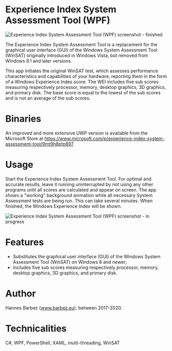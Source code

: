 # Experience Index System Assessment Tool (WPF)
![Experience Index System Assessment Tool (WPF) screenshot - finished](https://barbez.eu/wp-content/uploads/2020/07/image-1.png)

The Experience Index System Assessment Tool is a replacement for the graphical user interface (GUI) of the Windows System Assessment Tool (WinSAT) originally introduced in Windows Vista, but removed from Windows 8.1 and later versions.

This app initiates the original WinSAT test, which assesses performance characteristics and capabilities of your hardware, reporting them in the form of a Windows Experience Index score. The WEI includes five sub scores measuring respectively processor, memory, desktop graphics, 3D graphics, and primary disk. The base score is equal to the lowest of the sub scores and is not an average of the sub scores.

# Binaries
An improved and more extensive UWP version is available from the Microsoft Store at https://www.microsoft.com/p/experience-index-system-assessment-tool/9mt9h8ptp897

# Usage
Start the Experience Index System Assessment Tool. For optimal and accurate results, leave it running uninterrupted by not using any other programs until all scores are calculated and appear on screen. The app shows a "working" background animation while all necessary System Assessment tests are being run. This can take several minutes. When finished, the Windows Experience Index will be shown. 

![Experience Index System Assessment Tool (WPF) screenshot - in progress](https://barbez.eu/wp-content/uploads/2020/07/image.png)

# Features
- Substitutes the graphical user interface (GUI) of the Windows System Assessment Tool (WinSAT) on Windows 8 and newer;
- Includes five sub scores measuring respectively processor, memory, desktop graphics, 3D graphics, and primary disk.

# Author
Hannes Barbez (www.barbez.eu), between 2017-2020.

# Technicalities
C#, WPF, PowerShell, XAML, multi-threading, WinSAT
